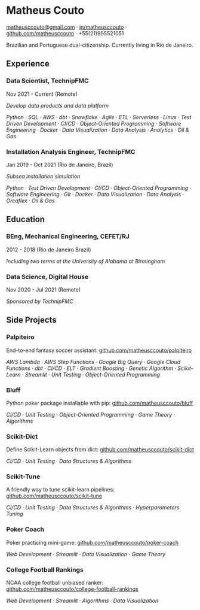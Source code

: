 # Matheus Couto
[matheusccouto@gmail.com](mailto:matheusccouto@gmail.com) · [in/matheusccouto](https://www.linkedin.com/in/matheusccouto) · [github.com/matheusccouto](https://github.com/matheusccouto) · +55(21)995521051

Brazilian and Portuguese dual-citizenship. Currently living in Rio de Janeiro.

## Experience

### Data Scientist, TechnipFMC
Nov 2021 - Current (Remote)

*Develop data products and data platform*

*Python · SQL · AWS · dbt · Snowflake · Agile · ETL · Serverless · Linux · Test Driven Development · CI/CD · Object-Oriented Programming · Software Engineering · Docker · Data Visualization · Data Analysis · Analytics · Oil & Gas*

### Installation Analysis Engineer, TechnipFMC
Jan 2019 - Oct 2021 (Rio de Janeiro, Brazil)

*Subsea installation simulation*

*Python · Test Driven Development · CI/CD · Object-Oriented Programming · Software Engineering · Git · Docker · Data Visualization · Data Analysis · Orcaflex · Oil & Gas*

## Education

### BEng, Mechanical Engineering, CEFET/RJ
2012 - 2018 (Rio de Janeiro Brazil)

*Including two terms at the University of Alabama at Birmingham*

### Data Science, Digital House
Nov 2020 - Jul 2021 (Remote)

*Sponsored by TechnipFMC*

## Side Projects

### Palpiteiro
End-to-end fantasy soccer assistant: [github.com/matheusccouto/palpiteiro](https://github.com/matheusccouto/palpiteiro)

*AWS Lambda · AWS Step Functions · Google Big Query · Google Cloud Functions · dbt · CI/CD · ELT  · Gradient Boosting · Genetic Algorithm · Scikit-Learn · Streamlit · Unit Testing · Object-Oriented Programming*

### Bluff
Python poker package installable with pip: [github.com/matheusccouto/bluff](https://github.com/matheusccouto/bluff)

*CI/CD · Unit Testing · Object-Oriented Programming · Game Theory · Algorithms*

### Scikit-Dict
Define Scikit-Learn objects from dict: [github.com/matheusccouto/scikit-dict](https://github.com/matheusccouto/scikit-dict)

*CI/CD · Unit Testing · Data Structures & Algorithms*

### Scikit-Tune
A friendly way to tune scikit-learn pipelines: [github.com/matheusccouto/scikit-tune](https://github.com/matheusccouto/scikit-tune)

*CI/CD · Unit Testing · Data Structures & Algorithms · Hyperparameters Tuning*

### Poker Coach
Poker practicing mini-game: [github.com/matheusccouto/poker-coach](https://github.com/matheusccouto/poker-coach)

*Web Development · Streamlit · Data Visualization · Game Theory*

### College Football Rankings
NCAA college football unbiased ranker: [github.com/matheusccouto/college-football-rankings](https://github.com/matheusccouto/college-football-rankings)

*Web Development · Streamlit · Algorithms · Data Visualization*
